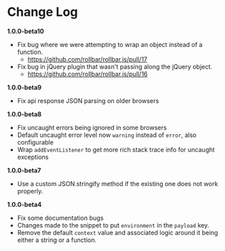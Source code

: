 # Change Log

**1.0.0-beta10**
- Fix bug where we were attempting to wrap an object instead of a function.
  - https://github.com/rollbar/rollbar.js/pull/17
- Fix bug in jQuery plugin that wasn't passing along the jQuery object.
  - https://github.com/rollbar/rollbar.js/pull/16

**1.0.0-beta9**
- Fix api response JSON parsing on older browsers

**1.0.0-beta8**
- Fix uncaught errors being ignored in some browsers
- Default uncaught error level now `warning` instead of `error`, also configurable
- Wrap `addEventListener` to get more rich stack trace info for uncaught exceptions

**1.0.0-beta7**
- Use a custom JSON.stringify method if the existing one does not work properly.

**1.0.0-beta4**
- Fix some documentation bugs
- Changes made to the snippet to put `environment` in the `payload` key.
- Remove the default `context` value and associated logic around it being either a string or a function.
